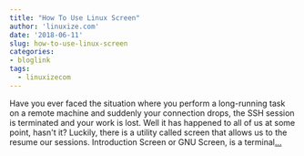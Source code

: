 ```yaml
---
title: "How To Use Linux Screen"
author: 'linuxize.com'
date: '2018-06-11'
slug: how-to-use-linux-screen
categories:
- bloglink
tags:
  - linuxizecom
---
```


Have you ever faced the situation where you perform a long-running task on a remote machine and suddenly your connection drops, the SSH session is terminated and your work is lost. Well it has happened to all of us at some point, hasn't it? Luckily, there is a utility called screen that allows us to the resume our sessions. Introduction Screen or GNU Screen, is a terminal[... <i class="fas fa-external-link-alt"></i>](https://linuxize.com/post/how-to-use-linux-screen/)

